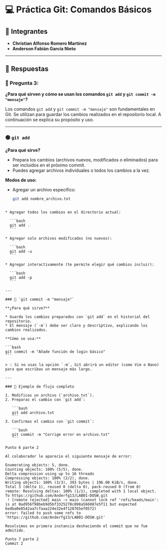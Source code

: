 # 💻 Práctica Git: Comandos Básicos

## 👥 Integrantes

- **Christian Alfonso Romero Martínez**  
- **Anderson Fabián García Nieto**

---

## 📌 Respuestas

### 🧠 Pregunta 3:  
**¿Para qué sirven y cómo se usan los comandos `git add` y `git commit -m "mensaje"`?**

Los comandos `git add` y `git commit -m "mensaje"` son fundamentales en Git. Se utilizan para guardar los cambios realizados en el repositorio local. A continuación se explica su propósito y uso.

---

### 🟢 `git add`

**¿Para qué sirve?**

- Prepara los cambios (archivos nuevos, modificados o eliminados) para ser incluidos en el próximo commit.
- Puedes agregar archivos individuales o todos los cambios a la vez.

**Modos de uso:**

- Agregar un archivo específico:  
  ```bash
  git add nombre_archivo.txt
````

* Agregar todos los cambios en el directorio actual:

  ```bash
  git add .
  ```

* Agregar solo archivos modificados (no nuevos):

  ```bash
  git add -u
  ```

* Agregar interactivamente (te permite elegir qué cambios incluir):

  ```bash
  git add -p
  ```

---

### 🔵 `git commit -m "mensaje"`

**¿Para qué sirve?**

* Guarda los cambios preparados con `git add` en el historial del repositorio.
* El mensaje (`-m`) debe ser claro y descriptivo, explicando los cambios realizados.

**Cómo se usa:**

```bash
git commit -m "Añade función de login básico"
```

> 💡 Si no usas la opción `-m`, Git abrirá un editor (como Vim o Nano) para que escribas un mensaje más largo.

---

### 🧩 Ejemplo de flujo completo

1. Modificas un archivo (`archivo.txt`).
2. Preparas el cambio con `git add`:

   ```bash
   git add archivo.txt
   ```
3. Confirmas el cambio con `git commit`:

   ```bash
   git commit -m "Corrige error en archivo.txt"
   ```

Punto 6 parte 2

Al colaborador le aparecio el siguiente mensaje de error:

Enumerating objects: 5, done.
Counting objects: 100% (5/5), done.
Delta compression using up to 16 threads
Compressing objects: 100% (2/2), done.
Writing objects: 100% (3/3), 393 bytes | 196.00 KiB/s, done.
Total 3 (delta 1), reused 0 (delta 0), pack-reused 0 (from 0)
remote: Resolving deltas: 100% (1/1), completed with 1 local object.        
To https://github.com/Anderfg13/LAB01-DOSW.git
 ! [remote rejected] main -> main (cannot lock ref 'refs/heads/main': is at 0ad956f98beb9d5bf3325278c898a566087e5f11 but expected 6edba0e8542aa7cfaaa224e32e4f128765ef0572)
error: failed to push some refs to 'https://github.com/Anderfg13/LAB01-DOSW.git'

Resolvimos en primera instancia deshaciendo el commit que no fue admitido.

Punto 7 parte 2
Commit 2

